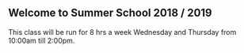 ## Welcome to Summer School 2018 / 2019
This class will be run for 8 hrs a week Wednesday and Thursday from 10:00am till 2:00pm.
